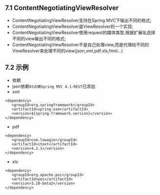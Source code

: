 ## 7.1 ContentNegotiatingViewResolver
- ContentNegotiatingViewResolver支持在Spring MVC下输出不同的格式;
- ContentNegotiatingViewResolver是ViewResolver的一个实现;
- ContentNegotiatingViewResolver使用request的媒体类型,根据扩展名选择不同的view输出不同的格式;
- ContentNegotiatingViewResolver不是自己处理view,而是代理给不同的ViewResolver来处理不同的view(json,xml,pdf.xls,html...)

## 7.2 示例

- 依赖
 - json依赖`03点睛Spring MVC 4.1-REST`已添加
 - xml

 ```
 <dependency>
    <groupId>org.springframework</groupId>
    <artifactId>spring-oxm</artifactId>
    <version>${spring-framework.version}</version>
</dependency>
 ```

 - pdf

 ```
 <dependency>
	<groupId>com.lowagie</groupId>
	<artifactId>itext</artifactId>
	<version>4.2.1</version>
</dependency>

 ```
 - xls

 ```
 <dependency>
    <groupId>org.apache.poi</groupId>
    <artifactId>poi</artifactId>
    <version>3.10-beta2</version>
</dependency>
 ```